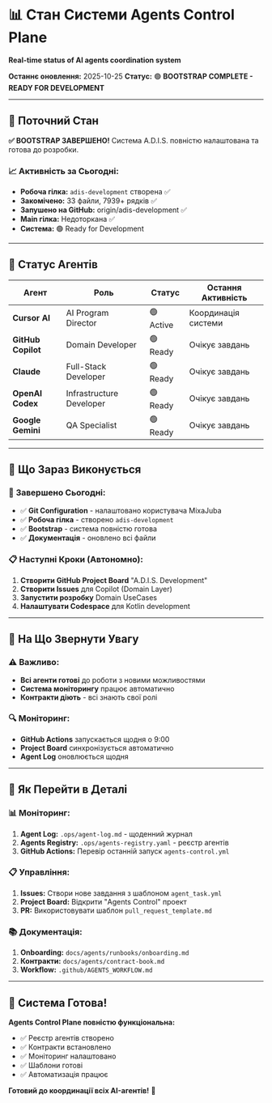 # 📊 Стан Системи Agents Control Plane
**Real-time status of AI agents coordination system**

**Останнє оновлення:** 2025-10-25
**Статус:** 🟢 **BOOTSTRAP COMPLETE - READY FOR DEVELOPMENT**

---

## 🎯 Поточний Стан

**✅ BOOTSTRAP ЗАВЕРШЕНО!** Система A.D.I.S. повністю налаштована та готова до розробки.

### 📈 **Активність за Сьогодні:**
- **Робоча гілка:** `adis-development` створена ✅
- **Закомічено:** 33 файли, 7939+ рядків ✅
- **Запушено на GitHub:** origin/adis-development ✅
- **Main гілка:** Недоторкана ✅
- **Система:** 🟢 Ready for Development

---

## 🤖 Статус Агентів

| Агент | Роль | Статус | Остання Активність |
|-------|------|--------|-------------------|
| **Cursor AI** | AI Program Director | 🟢 Active | Координація системи |
| **GitHub Copilot** | Domain Developer | 🟢 Ready | Очікує завдань |
| **Claude** | Full-Stack Developer | 🟢 Ready | Очікує завдань |
| **OpenAI Codex** | Infrastructure Developer | 🟢 Ready | Очікує завдань |
| **Google Gemini** | QA Specialist | 🟢 Ready | Очікує завдань |

---

## 🔄 Що Зараз Виконується

### 🎯 **Завершено Сьогодні:**
- ✅ **Git Configuration** - налаштовано користувача MixaJuba
- ✅ **Робоча гілка** - створено `adis-development`
- ✅ **Bootstrap** - система повністю готова
- ✅ **Документація** - оновлено всі файли

### 📋 **Наступні Кроки (Автономно):**
1. **Створити GitHub Project Board** "A.D.I.S. Development"
2. **Створити Issues** для Copilot (Domain Layer)
3. **Запустити розробку** Domain UseCases
4. **Налаштувати Codespace** для Kotlin development

---

## 🚨 На Що Звернути Увагу

### ⚠️ **Важливо:**
- **Всі агенти готові** до роботи з новими можливостями
- **Система моніторингу** працює автоматично
- **Контракти діють** - всі знають свої ролі

### 🔍 **Моніторинг:**
- **GitHub Actions** запускається щодня о 9:00
- **Project Board** синхронізується автоматично
- **Agent Log** оновлюється щодня

---

## 🔗 Як Перейти в Деталі

### 📊 **Моніторинг:**
1. **Agent Log:** `.ops/agent-log.md` - щоденний журнал
2. **Agents Registry:** `.ops/agents-registry.yaml` - реєстр агентів
3. **GitHub Actions:** Перевір останній запуск `agents-control.yml`

### 📋 **Управління:**
1. **Issues:** Створи нове завдання з шаблоном `agent_task.yml`
2. **Project Board:** Відкрити "Agents Control" проект
3. **PR:** Використовувати шаблон `pull_request_template.md`

### 📚 **Документація:**
1. **Onboarding:** `docs/agents/runbooks/onboarding.md`
2. **Контракти:** `docs/agents/contract-book.md`
3. **Workflow:** `.github/AGENTS_WORKFLOW.md`

---

## 🎯 Система Готова!

**Agents Control Plane повністю функціональна:**
- ✅ Реєстр агентів створено
- ✅ Контракти встановлено
- ✅ Моніторинг налаштовано
- ✅ Шаблони готові
- ✅ Автоматизація працює

**Готовий до координації всіх AI-агентів!** 🚀
